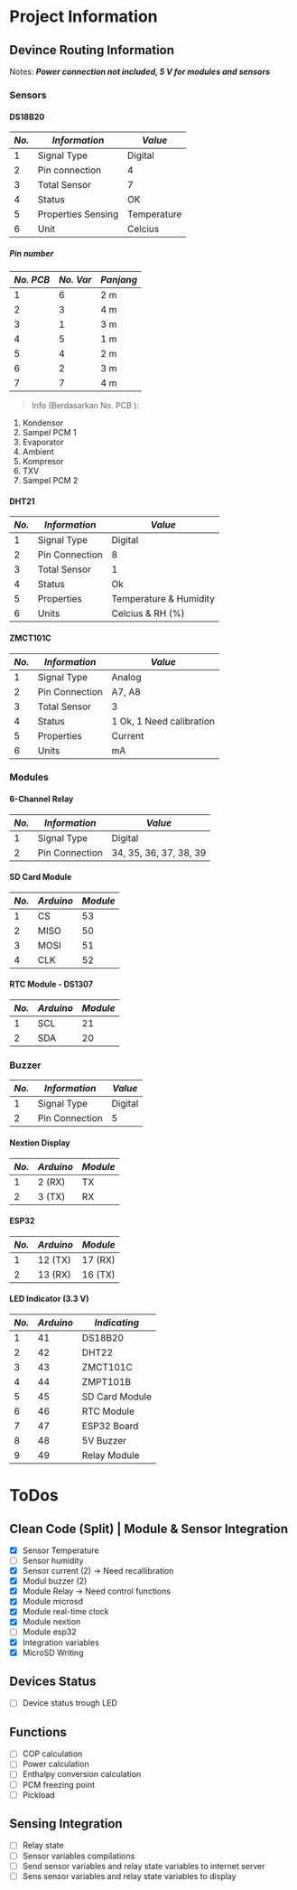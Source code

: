 # Project Information

## Devince Routing Information
Notes: ***Power connection not included, 5 V for modules and sensors***
### Sensors
#### DS18B20
|*No.*|*Information*|*Value*|
| ------------- | ------------- | ------------- |
|1|Signal Type|Digital|
|2|Pin connection|4|
|3|Total Sensor|7|
|4|Status|OK|
|5|Properties Sensing|Temperature|
|6|Unit|Celcius|

##### Pin number
| *No. PCB* | *No. Var* | *Panjang* |
| ------------- | ------------- | ------------- |
| 1 | 6 | 2 m |
| 2 | 3 | 4 m |
| 3 | 1 | 3 m |
| 4 | 5 | 1 m |
| 5 | 4 | 2 m |
| 6 | 2 | 3 m |
| 7 | 7 | 4 m |
> Info (Berdasarkan No. PCB ):
1. Kondensor
2. Sampel PCM 1
3. Evaporator
4. Ambient
5. Kompresor
6. TXV
7. Sampel PCM 2

#### DHT21
|*No.*|*Information*|*Value*|
| ------------- | ------------- | ------------- |
|1|Signal Type|Digital|
|2|Pin Connection|8|
|3|Total Sensor|1|
|4|Status|Ok|
|5|Properties|Temperature & Humidity|
|6|Units|Celcius & RH (%)|
#### ZMCT101C
|*No.*|*Information*|*Value*|
| ------------- | ------------- | ------------- |
|1|Signal Type|Analog|
|2|Pin Connection|A7, A8|
|3|Total Sensor|3|
|4|Status|1 Ok, 1 Need calibration|
|5|Properties|Current|
|6|Units|mA|
### Modules
#### 6-Channel Relay
|*No.*|*Information*|*Value*|
| ------------- | ------------- | ------------- |
|1|Signal Type|Digital|
|2|Pin Connection|34, 35, 36, 37, 38, 39|
#### SD Card Module
|*No.*|*Arduino*|*Module*|
| ------------- | ------------- | ------------- |
|1|CS|53|
|2|MISO|50|
|3|MOSI|51|
|4|CLK|52|
#### RTC Module - DS1307
|*No.*|*Arduino*|*Module*|
| ------------- | ------------- | ------------- |
|1|SCL|21|
|2|SDA|20|
### Buzzer
|*No.*|*Information*|*Value*|
| ------------- | ------------- | ------------- |
|1|Signal Type|Digital|
|2|Pin Connection|5|
#### Nextion Display
|*No.*|*Arduino*|*Module*|
| ------------- | ------------- | ------------- |
|1|2 (RX)|TX|
|2|3 (TX)|RX|
#### ESP32
|*No.*|*Arduino*|*Module*|
| ------------- | ------------- | ------------- |
|1|12 (TX)|17 (RX)|
|2|13 (RX)|16 (TX)|
#### LED Indicator (3.3 V)
|*No.*|*Arduino*|*Indicating*|
| ------------- | ------------- | ------------- |
|1|41|DS18B20|
|2|42|DHT22|
|3|43|ZMCT101C|
|4|44|ZMPT101B|
|5|45|SD Card Module|
|6|46|RTC Module|
|7|47|ESP32 Board|
|8|48|5V Buzzer|
|9|49|Relay Module|

# ToDos
## Clean Code (Split) | Module & Sensor Integration
- [X] Sensor Temperature
- [ ] Sensor humidity
- [X] Sensor current (2) -> Need recallibration
- [X] Modul buzzer (2)
- [X] Module Relay -> Need control functions
- [X] Module microsd
- [X] Module real-time clock
- [X] Module nextion
- [ ] Module esp32
- [X] Integration variables
- [X] MicroSD Writing

## Devices Status 
- [ ] Device status trough LED

## Functions
- [ ] COP calculation
- [ ] Power calculation
- [ ] Enthalpy conversion calculation
- [ ] PCM freezing point
- [ ] Pickload

## Sensing Integration
- [ ] Relay state
- [ ] Sensor variables compilations
- [ ] Send sensor variables and relay state variables to internet server
- [ ] Sens sensor variables and relay state variables to display